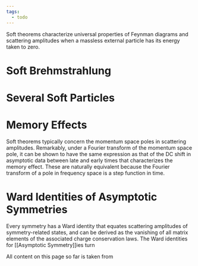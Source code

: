 ```yaml
---
tags:
  - todo
---
```

Soft theorems characterize universal properties of Feynman diagrams and scattering amplitudes when a massless external particle has its energy taken to zero.



# Soft Brehmstrahlung
# Several Soft Particles

# Memory Effects
Soft theorems typically concern the momentum space poles in scattering amplitudes. Remarkably, under a Fourier transform of the momentum space pole, it can be shown to have the same expression as that of the DC shift in asymptotic data between late and early times that characterizes the memory effect. These are naturally equivalent because the Fourier transform of a pole in frequency space is a step function in time. 

# Ward Identities of Asymptotic Symmetries
Every symmetry has a Ward identity that equates scattering amplitudes of symmetry-related states, and can be derived as the vanishing of all matrix elements of the associated charge conservation laws. The Ward identities for [[Asymptotic Symmetry]]ies turn




All content on this page so far is taken from 